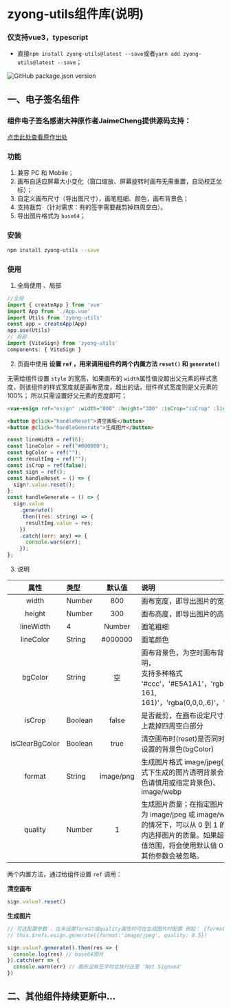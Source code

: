 # zyong-utils组件库(说明)
### 仅支持vue3，typescript
- 直接`npm install zyong-utils@latest --save`或者`yarn add zyong-utils@latest --save`；

![GitHub package.json version](https://img.shields.io/github/package-json/v/zhyebe/zy-utils)

## 一、电子签名组件
### 组件电子签名感谢大神原作者JaimeCheng提供源码支持：
[点击此处查看原作出处](https://github.com/JaimeCheng/vue-esign)

### 功能
1. 兼容 PC 和 Mobile；
2. 画布自适应屏幕大小变化（窗口缩放、屏幕旋转时画布无需重置，自动校正坐标）；
3. 自定义画布尺寸（导出图尺寸），画笔粗细、颜色，画布背景色；
4. 支持裁剪 （针对需求：有的签字需要裁剪掉四周空白）。
5. 导出图片格式为 `base64`；

### 安装

``` bash
npm install zyong-utils --save
```

### 使用
1. 全局使用 、局部
```js
//全局
import { createApp } from 'vue'
import App from './App.vue'
import Utils from 'zyong-utils'
const app = createApp(App)
app.use(Utils)
// 局部
import {ViteSign} from 'zyong-utils'
components: { ViteSign }
```
2. 页面中使用
    **设置 `ref` ，用来调用组件的两个内置方法 `reset()` 和 `generate()`**

  无需给组件设置 `style` 的宽高，如果画布的 `width`属性值没超出父元素的样式宽度，则该组件的样式宽度就是画布宽度，超出的话，组件样式宽度则是父元素的100%；  所以只需设置好父元素的宽度即可；
```html
<vue-esign ref="esign" :width="800" :height="300" :isCrop="isCrop" :lineWidth="lineWidth" :lineColor="lineColor" v-model:bgColor="bgColor" />

<button @click="handleReset">清空画板</button>
<button @click="handleGenerate">生成图片</button>
```
```js
const lineWidth = ref(6);
const lineColor = ref("#000000");
const bgColor = ref("");
const resultImg = ref("");
const isCrop = ref(false);
const sign = ref();
const handleReset = () => {
  sign?.value.reset();
};
const handleGenerate = () => {
  sign.value
    .generate()
    .then((res: string) => {
      resultImg.value = res;
    })
    .catch((err: any) => {
      console.warn(err);
    });
};
```
3. 说明

| 属性 | 类型 | 默认值 | 说明 |
| :-: | :-- | :-: | :-- |
| width | Number | 800 | 画布宽度，即导出图片的宽度 |
| height | Number | 300 | 画布高度，即导出图片的高度 |
| lineWidth | 4 | Number | 画笔粗细 |
| lineColor | String | #000000 | 画笔颜色 |
| bgColor | String | 空 | 画布背景色，为空时画布背景透明，<br />支持多种格式 '#ccc'，'#E5A1A1'，'rgb(229, 161, 161)'，'rgba(0,0,0,.6)'，'red' |
| isCrop | Boolean | false | 是否裁剪，在画布设定尺寸基础上裁掉四周空白部分 |
| isClearBgColor | Boolean | true | 清空画布时(reset)是否同时清空设置的背景色(bgColor) |
| format | String | image/png | 生成图片格式 image/jpeg(jpg格式下生成的图片透明背景会变黑色请慎用或指定背景色)、 image/webp |
| quality | Number | 1 | 生成图片质量；在指定图片格式为 image/jpeg 或 image/webp的情况下，可以从 0 到 1 的区间内选择图片的质量。如果超出取值范围，将会使用默认值 0.92。其他参数会被忽略。 |

两个内置方法，通过给组件设置 `ref` 调用：

**清空画布**
```js
sign.value?.reset()
```

**生成图片**

```js
// 可选配置参数 ，在未设置format或quality属性时可在生成图片时配置 例如： {format:'image/jpeg', quality: 0.5}
// this.$refs.esign.generate({format:'image/jpeg', quality: 0.5})

sign.value?.generate().then(res => {
  console.log(res) // base64图片
}).catch(err => {
  console.warn(err) // 画布没有签字时会执行这里 'Not Signned'
})
```

## 二、其他组件持续更新中...